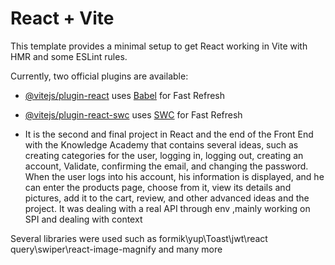 # React + Vite

This template provides a minimal setup to get React working in Vite with HMR and some ESLint rules.

Currently, two official plugins are available:

- [@vitejs/plugin-react](https://github.com/vitejs/vite-plugin-react/blob/main/packages/plugin-react/README.md) uses [Babel](https://babeljs.io/) for Fast Refresh
- [@vitejs/plugin-react-swc](https://github.com/vitejs/vite-plugin-react-swc) uses [SWC](https://swc.rs/) for Fast Refresh

- It is the second and final project in React and the end of the Front End with the Knowledge Academy that contains several ideas, such as creating categories for the user, logging in, logging out, creating an account, Validate, confirming the email, and changing the password. When the user logs into his account, his information is displayed, and he can enter the products page, choose from it, view its details and pictures, add it to the cart, review, and other advanced ideas and the project. It was dealing with a real API through env ,mainly working on SPI and dealing with context

Several libraries were used such as formik\yup\Toast\jwt\react query\swiper\react-image-magnify and many more


